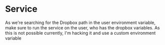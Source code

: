 # Service

As we're searching for the Dropbox path in the user environment variable, make sure to run the service on the user, who has the dropbox variables.
As this is not possible currently, I'm hacking it and use a custom environment variable